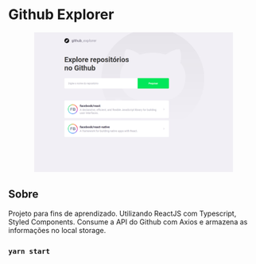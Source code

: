 # Github Explorer

<div style="text-align:center"><img src="./githubexplorer.png" style="max-width: 400px" alt="Github Explorer"></div>


## Sobre <a name = "about"></a>

Projeto para fins de aprendizado.
Utilizando ReactJS com Typescript, Styled Components.
Consume a API do Github com Axios e armazena as informações no local storage.


### `yarn start`
